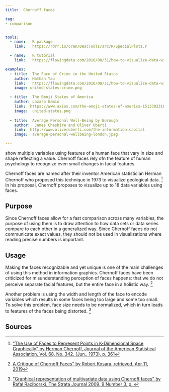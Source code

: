 ```yaml
---
title:  Chernoff faces

tag:
- comparison


tools:
  - name:   R package
    link:   https://rdrr.io/cran/DescTools/src/R/SpecialPlots.r

  - name:   R tutorial
    link:   https://flowingdata.com/2010/08/31/how-to-visualize-data-with-cartoonish-faces/

examples:
  - title:  The Face of Crime in the United States
    author: Nathan Yau
    link:   https://flowingdata.com/2010/08/31/how-to-visualize-data-with-cartoonish-faces/#jp-carousel-20488
    image: united-states-crime.png

  - title:  The Emoji States of America
    author: Lazaro Gamio
    link:  https://www.axios.com/the-emoji-states-of-america-1513302318-0ca61705-de75-4c8f-8521-5cbab12a45f2.html
    image:  united-states.png
 
  - title:  Average Personal Well-Being by Borough
    author:  James Cheshire and Oliver Uberti
    link:  http://www.oliveruberti.com/the-information-capital
    image:  average-personal-wellbeing-london.jpeg

---
```


show multiple variables using features of a human face that vary in size and shape reflecting a value. Chernoff faces rely ofn the feature of human psychology to recognize even small changes in facial features.

<!--more-->

Chernoff faces are named after their inventor American statistician Herman Chernoff who proposed this technique in 1973 to visualize geological data. [^chernoff] In his proposal, Chernoff proposes to visualize up to 18 data variables using faces.

## Purpose
Since Chernoff faces allow for a fast comparison across many variables, the purpose of using them is to draw attention to how data sets or data series compare to each other in a generalized way. Since Chernoff faces do not communicate exact values, they should not be used in visualizations where reading precise numbers is important.

## Usage
Making the faces recognizable and yet unique is one of the main challenges of using this method in information graphics. 
Chernoff faces have been criticized for misunderstanding perception of faces happens: that we do not perceive separate facial features, but the entire face in a holistic way. [^kosara]

Another problem is using the width and length of the face to encode variables which results in some faces being too large and some too small. To solve this problem, face size needs to be normalized, which in turn leads to features of the faces being distorted. [^raciborski]

## Sources
[^chernoff]: ["The Use of Faces to Represent Points in K-Dimensional Space Graphically" by Herman Chernoff, Journal of the American Statistical Association, Vol. 68, No. 342. (Jun., 1973), p. 361](https://web.archive.org/web/20120415030406/http://www.apprendre-en-ligne.net/mathematica/3.3/chernoff.pdf)
[^kosara]: [A Critique of Chernoff Faces" by Robert Kosara, retrieved, Apr 11, 2019](https://eagereyes.org/criticism/chernoff-faces)
[^raciborski]: ["Graphical representation of multivariate data using Chernoff faces" by Rafal Raciborski, The Strata Journal 2009, 9 Number 3, p. ](https://ageconsearch.umn.edu/record/142994/files/sjart_gr0038.pdf)
